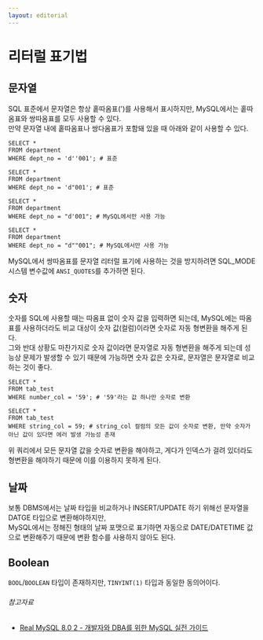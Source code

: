 ```yaml
---
layout: editorial
---
```


# 리터럴 표기법

## 문자열

SQL 표준에서 문자열은 항상 홑따옴표(')를 사용해서 표시하지만, MySQL에서는 홑따옴표와 쌍따옴표를 모두 사용할 수 있다.  
만약 문자열 내에 홑따옴표나 쌍다옴표가 포함돼 있을 때 아래와 같이 사용할 수 있다.

```mysql
SELECT *
FROM department
WHERE dept_no = 'd''001'; # 표준

SELECT *
FROM department
WHERE dept_no = 'd"001'; # 표준

SELECT *
FROM department
WHERE dept_no = "d'001"; # MySQL에서만 사용 가능

SELECT *
FROM department
WHERE dept_no = "d""001"; # MySQL에서만 사용 가능
```

MySQL에서 쌍따옴표를 문자열 리터럴 표기에 사용하는 것을 방지하려면 SQL_MODE 시스템 변수값에 `ANSI_QUOTES`를 추가하면 된다.

## 숫자

숫자를 SQL에 사용할 때는 따옴표 없이 숫자 값을 입력하면 되는데, MySQL에는 따옴표를 사용하더라도 비교 대상이 숫자 값(컬럼)이라면 숫자로 자동 형변환을 해주게 된다.  
그와 반대 상황도 마찬가지로 숫자 값이라면 문자열로 자동 형변환을 해주게 되는데 성능상 문제가 발생할 수 있기 때문에 가능하면 숫자 값은 숫자로, 문자열은 문자열로 비교하는 것이 좋다.

```mysql
SELECT *
FROM tab_test
WHERE number_col = '59'; # '59'라는 값 하나만 숫자로 변환

SELECT *
FROM tab_test
WHERE string_col = 59; # string_col 컬럼의 모든 값이 숫자로 변환, 만약 숫자가 아닌 값이 있다면 에러 발생 가능성 존재
```

위 쿼리에서 모든 문자열 값을 숫자로 변환을 해야하고, 게다가 인덱스가 걸려 있더라도 형변환을 해야하기 때문에 이를 이용하지 못하게 된다.

## 날짜

보통 DBMS에서는 날짜 타입을 비교하거나 INSERT/UPDATE 하기 위해선 문자열을 DATGE 타입으로 변환해야하지만,  
MySQL에서는 정해진 형태의 날짜 포맷으로 표기하면 자동으로 DATE/DATETIME 값으로 변환해주기 때문에 변환 함수를 사용하지 않아도 된다.

## Boolean

`BOOL`/`BOOLEAN` 타입이 존재하지만, `TINYINT(1)` 타입과 동일한 동의어이다.

###### 참고자료

- [Real MySQL 8.0 2 - 개발자와 DBA를 위한 MySQL 실전 가이드](https://www.nl.go.kr/seoji/contents/S80100000000.do?schM=intgr_detail_view_isbn&page=1&pageUnit=10&schType=simple&schStr=Real+MySql+8.0&isbn=9791158392727&cipId=228440238%2C)